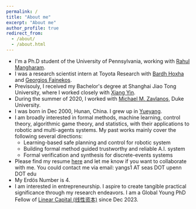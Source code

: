 ```yaml
---
permalink: /
title: "About me"
excerpt: "About me"
author_profile: true
redirect_from: 
  - /about/
  - /about.html
---
```


* I'm a Ph.D student of the University of Pennsylvania, working with [Rahul Mangharam](https://www.seas.upenn.edu/~rahulm/).
* I was a research scientist intern at Toyota Research with [Bardh Hoxha](http://www.bhoxha.com/) and [Georgios Fainekos](https://www.fainekos.net/).
* Previsouly, I received my Bachelor's degree at Shanghai Jiao Tong University, where I worked closely with [Xiang Yin](https://xiangyin.sjtu.edu.cn/).
* During the summer of 2020, I worked with [Michael M. Zavlanos](https://www.michaelmzavlanos.org/), Duke University.
* I was born in Dec 2000, Hunan, China. I grew up in [Yueyang](https://en.wikipedia.org/wiki/Yueyang).
* I am broadly interested in formal methods, machine learning, control theory, algorithmic game theory, and statistics, with their applications to robotic and multi-agents systems. My past works mainly cover the following several directions:
  * Learning-based safe planning and control for robotic system
  * Building formal method guided trustworthy and reliable A.I. system
  * Formal verification and synthesis for discrete-events systems
* Please find my resume [here](https://shuoyang2000.github.io/files/ShuoYang_CV.pdf) and let me know if you want to collaborate with me. You could contact me via email: yangs1 AT seas DOT upenn DOT edu    
* My Erdös Number is 4. 
* I am interested in entrepreneurship. I aspire to create tangible practical significance through my research endeavors. I am a Global Young PhD Fellow of [Linear Capital (线性资本)](https://www.linear.vc/) since Dec 2023. 
